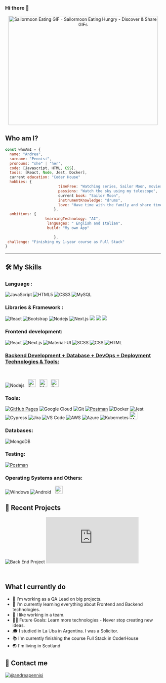 ### Hi there 👋
<p align="center">
  <img src="https://media.tenor.com/RebybK9oT8gAAAAC/sailormoon-eating.gif" jsaction="VQAsE" class="r48jcc pT0Scc iPVvYb" style="max-width: 490px; height: 352px; margin: 0px; width: 482px;" alt="Sailormoon Eating GIF - Sailormoon Eating Hungry - Discover &amp; Share GIFs" jsname="kn3ccd">

 ## Who am I?

```javascript
const whoAmI = {
  name: "Andrea",
  surname: "Pennisi",
  pronouns: "she" | "her",
  code: [Javascript, HTML, CSS],
  tools: [React, Node, Jest, Docker],
  current education: "Coder House"
  hobbies: {
                        timeFree: "Watching series, Sailor Moon, movies, drawing",
                        passions: "Watch the sky using my telescope",
                        current book: "Sailor Moon", 
                        instrumentKnowledge: "drums",
                        love: "Have time with the family and share time together"
                      },
  ambitions: {
                  learningTechnology: "AI",
                   languages: " English and Italian",
                   build: "My own App"
                       
                      },
 challenge: "Finishing my 1-year course as Full Stack"
}
```
</p>
<hr>

## 🛠️ My Skills

### Language :

![JavaScript](https://img.shields.io/badge/-JavaScript-black?style=flat-square&logo=javascript)
![HTML5](https://img.shields.io/badge/-HTML5-E34F26?style=flat-square&logo=html5&logoColor=white)
![CSS3](https://img.shields.io/badge/-CSS3-1572B6?style=flat-square&logo=css3)
![MySQL](https://img.shields.io/badge/-MySQL-black?style=flat-square&logo=mysql)

### Libraries & Framework :

![React](https://img.shields.io/badge/-React-black?style=flat-square&logo=react)
![Bootstrap](https://img.shields.io/badge/-Bootstrap-563D7C?style=flat-square&logo=bootstrap)
![Nodejs](https://img.shields.io/badge/-Nodejs-black?style=flat-square&logo=Node.js)
![Next.js](https://img.shields.io/badge/-Next.js-000?&logo=Next.js)
<span>
  <img src="https://img.shields.io/badge/Express.js-000000?style=for-the-badge&logo=express&logoColor=white">
  <img src="https://img.shields.io/badge/Yarn-2C8EBB?style=for-the-badge&logo=yarn&logoColor=white">
  <img src="https://img.shields.io/badge/npm-CB3837?style=for-the-badge&logo=npm&logoColor=white">
  </span>

### Frontend development:

![React](https://img.shields.io/badge/-React-000?&logo=React)
![Next.js](https://img.shields.io/badge/-Next.js-000?&logo=Next.js)
![Material-UI](https://img.shields.io/badge/-Material--UI-000?&logo=Material-UI)
![SCSS](https://img.shields.io/badge/-SCSS-000?&logo=Sass)
![CSS](https://img.shields.io/badge/-CSS-000?&logo=CSS3)
![HTML](https://img.shields.io/badge/-HTML-000?&logo=HTML5)

### <u> Backend Development + Database + DevOps + Deployment Technologies & Tools: </u>

<br>

![Nodejs](https://img.shields.io/badge/-Nodejs-black?style=flat-square&logo=Node.js)
&nbsp;
<span><img src="https://img.shields.io/badge/Express.js-000000.svg?style=for-the-badge&logo=express&logoColor=white" alt="Express.js logo" title="Express.js" height="25" /></span>
&nbsp;
<span>
<span><img src="https://img.shields.io/badge/MongoDB-4EA94B?style=for-the-badge&logo=mongodb&logoColor=white" alt="MongoDB logo" title="MongoDB" height="25" /></span>
&nbsp;
<span><img src="https://img.shields.io/badge/Docker-2CA5E0?style=for-the-badge&logo=docker&logoColor=white" alt="Docker logo" title="Docker Code" height="25" /></span>
&nbsp;

### Tools:

<a href="#"><img alt="GitHub Pages" src="https://img.shields.io/badge/GitHub%20Pages-%23327FC7.svg?logo=github&logoColor=white"></a> 
![Google Cloud](https://img.shields.io/badge/Google%20Cloud-black?style=flat-square&logo=google-cloud)
![Git](https://img.shields.io/badge/-Git-black?style=flat-square&logo=git)
<a href="#"><img alt="Postman" src="https://img.shields.io/badge/Postman-FF6C37?logo=postman&logoColor=white"></a>
![Docker](https://img.shields.io/badge/-Docker-000?&logo=Docker)
![Jest](https://img.shields.io/badge/-Jest-000?&logo=Jest)
![Cypress](https://img.shields.io/badge/-Cypress-000?&logo=Cypress)
![Jira](https://img.shields.io/badge/-Jira-000?&logo=Jira)
![VS Code](https://img.shields.io/badge/-VS%20Code-000?&logo=Visual-Studio-Code)
![AWS](https://img.shields.io/badge/-AWS-000?&logo=Amazon-AWS)
![Azure](https://img.shields.io/badge/-Azure-000?&logo=Microsoft-Azure)
![Kubernetes](https://img.shields.io/badge/-Kubernetes-000?&logo=Kubernetes)
<span><img src="https://img.shields.io/badge/Material%20UI-007FFF?style=for-the-badge&logo=mui&logoColor=white" alt="Material UI logo" title="Material UI" height="25" /></span>

### Databases:

![MongoDB](https://img.shields.io/badge/-MongoDB-000?&logo=MongoDB)

### Testing:
<a href="#"><img alt="Postman" src="https://img.shields.io/badge/Postman-FF6C37?logo=postman&logoColor=white"></a>


### Operating Systems and Others:
![Windows](https://img.shields.io/badge/Windows-0078D6?style=flat-square&logoColor=white)
![Android](https://img.shields.io/badge/Android-3DDC84?style=flat-square&logo=android&logoColor=white)
&nbsp;
<span><img src="https://img.shields.io/badge/VSCode-0078D4?style=for-the-badge&logo=visual%20studio%20code&logoColor=white" alt="Visual Studio Code logo" title="Visual Studio Code" height="25" /></span>
&nbsp;
<br>

 ## 📝 Recent Projects
 ![Back End Project](https://entregables-production.up.railway.app/login)
 ![Cotizador](https://andreapennisi04.github.io/javascript-44685/simulador.html)

<br>
<summary><h2> What I currently do</h2></summary>

- 🔭 I'm working as a QA Lead on big projects.
- 🌱 I’m currently learning everything about Frontend and Backend technologies.
- 👯 I like working in a team.
- 💪🏼 Future Goals: Learn more technologies - Never stop creating new ideas.
- :mortar_board: I studied in La Uba in Argentina. I was a Solicitor. 
- :books: I'm currently finishing the course Full Stack in CoderHouse
- :earth_asia: I'm living in Scotland


 ## 📝 Contact me
[![@andreapennisi](https://img.icons8.com/fluency/48/000000/linkedin.png "@andreapennisi04")](https://www.linkedin.com/in/apennisi) 

<!--
**AndreaPennisi04/AndreaPennisi04** is a ✨ _special_ ✨ repository because its `README.md` (this file) appears on your GitHub profile.

Here are some ideas to get you started:

- 🔭 I’m currently working on ...
- 🌱 I’m currently learning ...
- 👯 I’m looking to collaborate on ...
- 🤔 I’m looking for help with ...
- 💬 Ask me about ...
- 📫 How to reach me: ...
- 😄 Pronouns: ...
- ⚡ Fun fact: ...
-->
